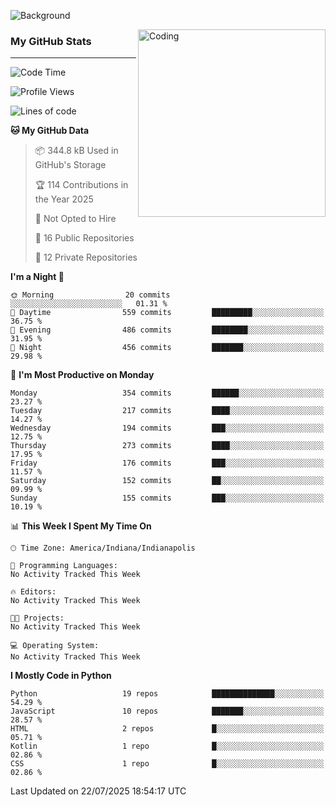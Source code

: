![Background](https://github.com/Nguyen-Noah/Nguyen-Noah/assets/112649680/f5d2296f-0508-400c-abcf-47c085708a2a)

<img align="right" alt="Coding" width="300" src="https://cdn.dribbble.com/users/1277312/screenshots/14733298/media/39b1045e593737587dd60e42c8422d1f.gif" >

### My GitHub Stats
---
<!--START_SECTION:waka-->
![Code Time](http://img.shields.io/badge/Code%20Time-695%20hrs%2019%20mins-blue)

![Profile Views](http://img.shields.io/badge/Profile%20Views-0-blue)

![Lines of code](https://img.shields.io/badge/From%20Hello%20World%20I%27ve%20Written-14.7%20million%20lines%20of%20code-blue)

**🐱 My GitHub Data** 

> 📦 344.8 kB Used in GitHub's Storage 
 > 
> 🏆 114 Contributions in the Year 2025
 > 
> 🚫 Not Opted to Hire
 > 
> 📜 16 Public Repositories 
 > 
> 🔑 12 Private Repositories 
 > 
**I'm a Night 🦉** 

```text
🌞 Morning                20 commits          ░░░░░░░░░░░░░░░░░░░░░░░░░   01.31 % 
🌆 Daytime                559 commits         █████████░░░░░░░░░░░░░░░░   36.75 % 
🌃 Evening                486 commits         ████████░░░░░░░░░░░░░░░░░   31.95 % 
🌙 Night                  456 commits         ███████░░░░░░░░░░░░░░░░░░   29.98 % 
```
📅 **I'm Most Productive on Monday** 

```text
Monday                   354 commits         ██████░░░░░░░░░░░░░░░░░░░   23.27 % 
Tuesday                  217 commits         ████░░░░░░░░░░░░░░░░░░░░░   14.27 % 
Wednesday                194 commits         ███░░░░░░░░░░░░░░░░░░░░░░   12.75 % 
Thursday                 273 commits         ████░░░░░░░░░░░░░░░░░░░░░   17.95 % 
Friday                   176 commits         ███░░░░░░░░░░░░░░░░░░░░░░   11.57 % 
Saturday                 152 commits         ██░░░░░░░░░░░░░░░░░░░░░░░   09.99 % 
Sunday                   155 commits         ███░░░░░░░░░░░░░░░░░░░░░░   10.19 % 
```


📊 **This Week I Spent My Time On** 

```text
🕑︎ Time Zone: America/Indiana/Indianapolis

💬 Programming Languages: 
No Activity Tracked This Week

🔥 Editors: 
No Activity Tracked This Week

🐱‍💻 Projects: 
No Activity Tracked This Week

💻 Operating System: 
No Activity Tracked This Week
```

**I Mostly Code in Python** 

```text
Python                   19 repos            ██████████████░░░░░░░░░░░   54.29 % 
JavaScript               10 repos            ███████░░░░░░░░░░░░░░░░░░   28.57 % 
HTML                     2 repos             █░░░░░░░░░░░░░░░░░░░░░░░░   05.71 % 
Kotlin                   1 repo              █░░░░░░░░░░░░░░░░░░░░░░░░   02.86 % 
CSS                      1 repo              █░░░░░░░░░░░░░░░░░░░░░░░░   02.86 % 
```




 Last Updated on 22/07/2025 18:54:17 UTC
<!--END_SECTION:waka-->

<!--
**Nguyen-Noah/Nguyen-Noah** is a ✨ _special_ ✨ repository because its `README.md` (this file) appears on your GitHub profile.

Here are some ideas to get you started:

- 🔭 I’m currently working on ...
- 🌱 I’m currently learning ...
- 👯 I’m looking to collaborate on ...
- 🤔 I’m looking for help with ...
- 💬 Ask me about ...
- 📫 How to reach me: ...
- 😄 Pronouns: ...
- ⚡ Fun fact: ...
-->
